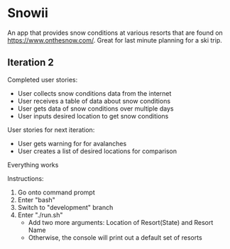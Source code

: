 # Snowii
An app that provides snow conditions at various resorts that are found on https://www.onthesnow.com/. Great for last minute planning for a ski trip.
## Iteration 2
Completed user stories:
- User collects snow conditions data from the internet
- User receives a table of data about snow conditions
- User gets data of snow conditions over multiple days
- User inputs desired location to get snow conditions

User stories for next iteration:

- User gets warning for for avalanches
- User creates a list of desired locations for comparison

Everything works

Instructions:
1. Go onto command prompt
2. Enter "bash"
3. Switch to "development" branch
4. Enter "./run.sh" 
    - Add two more arguments: Location of Resort(State) and Resort Name 
    - Otherwise, the console will print out a default set of resorts
